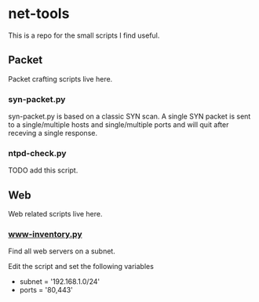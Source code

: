net-tools
=========

This is a repo for the small scripts I find useful.


Packet
------

Packet crafting scripts live here.


### syn-packet.py

syn-packet.py is based on a classic SYN scan. A single SYN packet is sent
to a single/multiple hosts and single/multiple ports and will quit after
receving a single response.

### ntpd-check.py

TODO add this script.

Web
---

Web related scripts live here.


### www-inventory.py

Find all web servers on a subnet.

Edit the script and set the following variables

  - subnet = '192.168.1.0/24'
  - ports = '80,443'


